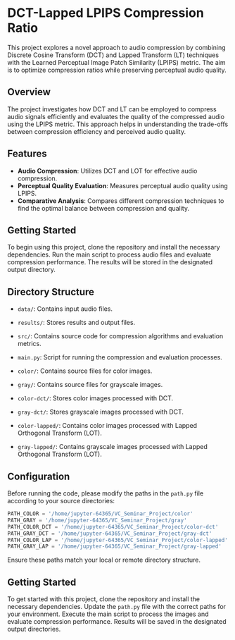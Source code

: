 # DCT-Lapped LPIPS Compression Ratio

This project explores a novel approach to audio compression by combining Discrete Cosine Transform (DCT) and Lapped Transform (LT) techniques with the Learned Perceptual Image Patch Similarity (LPIPS) metric. The aim is to optimize compression ratios while preserving perceptual audio quality.

## Overview

The project investigates how DCT and LT can be employed to compress audio signals efficiently and evaluates the quality of the compressed audio using the LPIPS metric. This approach helps in understanding the trade-offs between compression efficiency and perceived audio quality.

## Features

- **Audio Compression**: Utilizes DCT and LOT for effective audio compression.
- **Perceptual Quality Evaluation**: Measures perceptual audio quality using LPIPS.
- **Comparative Analysis**: Compares different compression techniques to find the optimal balance between compression and quality.

## Getting Started

To begin using this project, clone the repository and install the necessary dependencies. Run the main script to process audio files and evaluate compression performance. The results will be stored in the designated output directory.

## Directory Structure

- `data/`: Contains input audio files.
- `results/`: Stores results and output files.
- `src/`: Contains source code for compression algorithms and evaluation metrics.
- `main.py`: Script for running the compression and evaluation processes.

- `color/`: Contains source files for color images.
- `gray/`: Contains source files for grayscale images.
- `color-dct/`: Stores color images processed with DCT.
- `gray-dct/`: Stores grayscale images processed with DCT.
- `color-lapped/`: Contains color images processed with Lapped Orthogonal Transform (LOT).
- `gray-lapped/`: Contains grayscale images processed with Lapped Orthogonal Transform (LOT).

## Configuration

Before running the code, please modify the paths in the `path.py` file according to your source directories:

```python
PATH_COLOR = '/home/jupyter-64365/VC_Seminar_Project/color'
PATH_GRAY = '/home/jupyter-64365/VC_Seminar_Project/gray'
PATH_COLOR_DCT = '/home/jupyter-64365/VC_Seminar_Project/color-dct'
PATH_GRAY_DCT = '/home/jupyter-64365/VC_Seminar_Project/gray-dct'
PATH_COLOR_LAP = '/home/jupyter-64365/VC_Seminar_Project/color-lapped'
PATH_GRAY_LAP = '/home/jupyter-64365/VC_Seminar_Project/gray-lapped'
```

Ensure these paths match your local or remote directory structure.

## Getting Started

To get started with this project, clone the repository and install the necessary dependencies. Update the `path.py` file with the correct paths for your environment. Execute the main script to process the images and evaluate compression performance. Results will be saved in the designated output directories.

